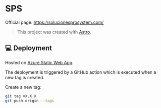 # SPS

Official page: https://solucionesprosystem.com/

> This project was created with [Astro](https://astro.build/).

## 💻 Deployment

Hosted on [Azure Static Web App](https://azure.microsoft.com/en-us/products/app-service/static).

The deployment is triggered by a GitHub action which is executed when a new tag is created.

Create a new tag:

```bash
git tag vX.X.X
git push origin --tags
```
